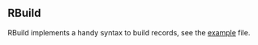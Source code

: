 ## RBuild

RBuild implements a handy syntax to build records, see
the [example](examples/usage_rbuild.v) file.

